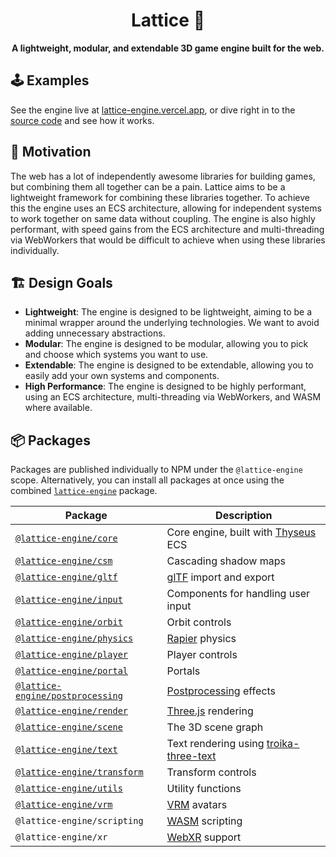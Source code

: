 <div align="center">
  <h1>Lattice 💎</h1>
  <strong>A lightweight, modular, and extendable 3D game engine built for the web.</strong>
</div>

## 🕹️ Examples

See the engine live at [lattice-engine.vercel.app](https://lattice-engine.vercel.app/), or dive right in to the [source code](./examples/src/demos/) and see how it works.

## 🤔 Motivation

The web has a lot of independently awesome libraries for building games, but combining them all together can be a pain. Lattice aims to be a lightweight framework for combining these libraries together. To achieve this the engine uses an ECS architecture, allowing for independent systems to work together on same data without coupling. The engine is also highly performant, with speed gains from the ECS architecture and multi-threading via WebWorkers that would be difficult to achieve when using these libraries individually.

## 🏗️ Design Goals

- **Lightweight**: The engine is designed to be lightweight, aiming to be a minimal wrapper around the underlying technologies. We want to avoid adding unnecessary abstractions.
- **Modular**: The engine is designed to be modular, allowing you to pick and choose which systems you want to use.
- **Extendable**: The engine is designed to be extendable, allowing you to easily add your own systems and components.
- **High Performance**: The engine is designed to be highly performant, using an ECS architecture, multi-threading via WebWorkers, and WASM where available.

## 📦 Packages

Packages are published individually to NPM under the `@lattice-engine` scope. Alternatively, you can install all packages at once using the combined [`lattice-engine`](./packages/lattice-engine) package.

| Package                                                       | Description                                                                                                          |
| ------------------------------------------------------------- | -------------------------------------------------------------------------------------------------------------------- |
| [`@lattice-engine/core`](./packages/core)                     | Core engine, built with [Thyseus](https://github.com/JaimeGensler/thyseus) ECS                                       |
| [`@lattice-engine/csm`](./packages/csm)                       | Cascading shadow maps                                                                                                |
| [`@lattice-engine/gltf`](./packages/gltf)                     | [glTF](https://github.com/KhronosGroup/glTF) import and export                                                       |
| [`@lattice-engine/input`](./packages/input)                   | Components for handling user input                                                                                   |
| [`@lattice-engine/orbit`](./packages/orbit)                   | Orbit controls                                                                                                       |
| [`@lattice-engine/physics`](./packages/physics)               | [Rapier](https://rapier.rs) physics                                                                                  |
| [`@lattice-engine/player`](./packages/player)                 | Player controls                                                                                                      |
| [`@lattice-engine/portal`](./packages/portal)                 | Portals                                                                                                              |
| [`@lattice-engine/postprocessing`](./packages/postprocessing) | [Postprocessing](https://github.com/pmndrs/postprocessing) effects                                                   |
| [`@lattice-engine/render`](./packages/render)                 | [Three.js](https://threejs.org) rendering                                                                            |
| [`@lattice-engine/scene`](./packages/scene)                   | The 3D scene graph                                                                                                   |
| [`@lattice-engine/text`](./packages/text)                     | Text rendering using [troika-three-text](https://github.com/protectwise/troika/tree/main/packages/troika-three-text) |
| [`@lattice-engine/transform`](./packages/transform)           | Transform controls                                                                                                   |
| [`@lattice-engine/utils`](./packages/utils)                   | Utility functions                                                                                                    |
| [`@lattice-engine/vrm`](./packages/vrm)                       | [VRM](https://vrm.dev/en) avatars                                                                                    |
| `@lattice-engine/scripting`                                   | [WASM](https://webassembly.org) scripting                                                                            |
| `@lattice-engine/xr`                                          | [WebXR](https://developer.mozilla.org/en-US/docs/Web/API/WebXR_Device_API) support                                   |
